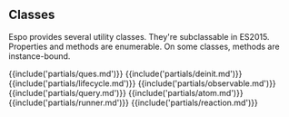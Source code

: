 ## Classes

Espo provides several utility classes. They're subclassable in ES2015.
Properties and methods are enumerable. On some classes, methods are instance-bound.

{{include('partials/ques.md')}}
{{include('partials/deinit.md')}}
{{include('partials/lifecycle.md')}}
{{include('partials/observable.md')}}
{{include('partials/query.md')}}
{{include('partials/atom.md')}}
{{include('partials/runner.md')}}
{{include('partials/reaction.md')}}
